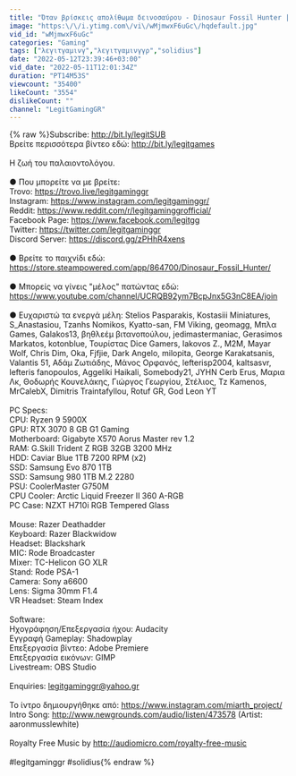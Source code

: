 ```yaml
---
title: "Όταν βρίσκεις απολίθωμα δεινοσαύρου - Dinosaur Fossil Hunter | LegitGamingGR"
image: "https:\/\/i.ytimg.com\/vi\/wMjmwxF6uGc\/hqdefault.jpg"
vid_id: "wMjmwxF6uGc"
categories: "Gaming"
tags: ["λεγιτγαμινγ","λεγιτγαμινγγρ","solidius"]
date: "2022-05-12T23:39:46+03:00"
vid_date: "2022-05-11T12:01:34Z"
duration: "PT14M53S"
viewcount: "35400"
likeCount: "3554"
dislikeCount: ""
channel: "LegitGamingGR"
---
```

{% raw %}Subscribe: <a rel="nofollow" target="blank" href="http://bit.ly/legitSUB">http://bit.ly/legitSUB</a><br />Βρείτε περισσότερα βίντεο εδώ: <a rel="nofollow" target="blank" href="http://bit.ly/legitgames">http://bit.ly/legitgames</a><br /><br />H ζωή του παλαιοντολόγου.<br /><br />● Που μπορείτε να με βρείτε:<br />Trovo: <a rel="nofollow" target="blank" href="https://trovo.live/legitgaminggr">https://trovo.live/legitgaminggr</a><br />Instagram: <a rel="nofollow" target="blank" href="https://www.instagram.com/legitgaminggr/">https://www.instagram.com/legitgaminggr/</a><br />Reddit: <a rel="nofollow" target="blank" href="https://www.reddit.com/r/legitgaminggrofficial/">https://www.reddit.com/r/legitgaminggrofficial/</a><br />Facebook Page: <a rel="nofollow" target="blank" href="https://www.facebook.com/legitgg">https://www.facebook.com/legitgg</a><br />Twitter: <a rel="nofollow" target="blank" href="https://twitter.com/legitgaminggr">https://twitter.com/legitgaminggr</a><br />Discord Server: <a rel="nofollow" target="blank" href="https://discord.gg/zPHhR4xens">https://discord.gg/zPHhR4xens</a> <br /><br />● Βρείτε το παιχνίδι εδώ:<br /><a rel="nofollow" target="blank" href="https://store.steampowered.com/app/864700/Dinosaur_Fossil_Hunter/">https://store.steampowered.com/app/864700/Dinosaur_Fossil_Hunter/</a><br /><br />● Μπορείς να γίνεις &quot;μέλος&quot; πατώντας εδώ: <a rel="nofollow" target="blank" href="https://www.youtube.com/channel/UCRQB92ym7BcpJnx5G3nC8EA/join">https://www.youtube.com/channel/UCRQB92ym7BcpJnx5G3nC8EA/join</a><br /><br />● Ευχαριστώ τα ενεργά μέλη: Stelios Pasparakis, Kostasiii Miniatures, S_Anastasiou, Tzanhs Nomikos, Kyatto-san, FM Viking, geomagg, Μπλα Games, Galakos13, βηθλεέμ βιτανοπούλου, jedimastermaniac, Gerasimos Markatos, kotonblue, Τουρίστας Dice Gamers, Iakovos Z., Μ2Μ, Mayar Wolf, Chris Dim, Oka, Fjfjie, Dark Angelo, milopita, George Karakatsanis, Valantis 51, Αδάμ Ζωτιάδης, Mάνος Ορφανός, lefterisp2004, kaltsasvr, lefteris fanopoulos, Aggeliki Haikali, Somebody21, JYHN Cerb Erus, Μαρια Λκ, Θοδωρής Κουνελάκης, Γιώργος Γεωργίου, Στέλιος, Tz Kamenos, MrCalebX, Dimitris Traintafyllou, Rotuf GR, God Leon YT<br /><br />PC Specs:<br />CPU: Ryzen 9 5900X<br />GPU: RTX 3070 8 GB G1 Gaming<br />Motherboard: Gigabyte X570 Aorus Master rev 1.2<br />RAM: G.Skill Trident Z RGB 32GB 3200 MHz<br />HDD: Caviar Blue 1TB 7200 RPM (x2)<br />SSD: Samsung Evo 870 1TB<br />SSD:  Samsung 980 1TB M.2 2280<br />PSU: CoolerMaster G750M<br />CPU Cooler: Arctic Liquid Freezer II 360 A-RGB<br />PC Case: NZXT H710i RGB Tempered Glass<br /><br />Mouse: Razer Deathadder<br />Keyboard: Razer Blackwidow<br />Headset: Blackshark<br />MIC: Rode Broadcaster<br />Mixer: TC-Helicon GO XLR<br />Stand: Rode PSA-1<br />Camera: Sony a6600<br />Lens: Sigma 30mm F1.4<br />VR Headset: Steam Index<br /><br />Software:<br />Ηχογράφηση/Επεξεργασία ήχου: Audacity<br />Εγγραφή Gameplay: Shadowplay<br />Επεξεργασία βίντεο: Adobe Premiere<br />Επεξεργασία εικόνων: GIMP<br />Livestream: OBS Studio<br /><br />Enquiries: legitgaminggr@yahoo.gr<br /><br />Το ίντρο δημιουργήθηκε από: <a rel="nofollow" target="blank" href="https://www.instagram.com/miarth_project/">https://www.instagram.com/miarth_project/</a><br />Intro Song: <a rel="nofollow" target="blank" href="http://www.newgrounds.com/audio/listen/473578">http://www.newgrounds.com/audio/listen/473578</a> (Artist: aaronmusslewhite)<br /><br />Royalty Free Music by <a rel="nofollow" target="blank" href="http://audiomicro.com/royalty-free-music">http://audiomicro.com/royalty-free-music</a><br /><br />#legitgaminggr #solidius{% endraw %}
